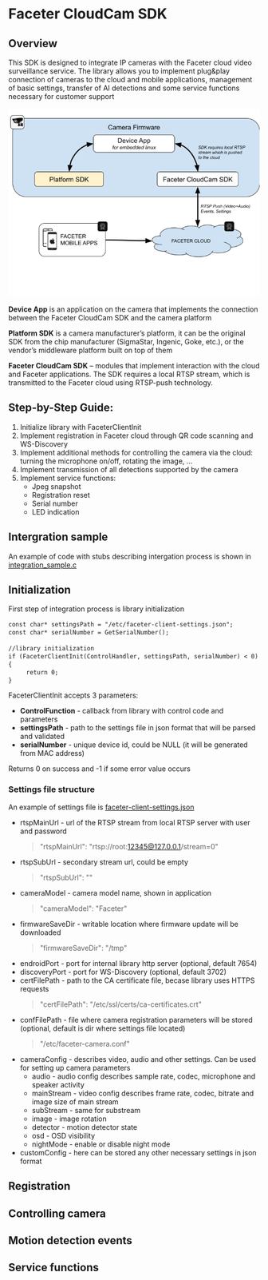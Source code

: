 # Faceter CloudCam SDK

## Overview

This SDK is designed to integrate IP cameras with the Faceter cloud video surveillance service. The library allows you to implement plug&play connection of cameras to the cloud and mobile applications, management of basic settings, transfer of AI detections and some service functions necessary for customer support

![Integration scheme](integration_scheme.png)

**Device App** is an application on the camera that implements the connection between the Faceter CloudCam SDK and the camera platform

**Platform SDK** is a camera manufacturer’s platform, it can be the original SDK from the chip manufacturer (SigmaStar, Ingenic, Goke, etc.), or the vendor’s middleware platform built on top of them

**Faceter CloudCam SDK** – modules that implement interaction with the cloud and Faceter applications. The SDK requires a local RTSP stream, which is transmitted to the Faceter cloud using RTSP-push technology.

## Step-by-Step Guide:

1. Initialize library with FaceterClientInit 
2. Implement registration in Faceter cloud through QR code scanning and WS-Discovery
3. Implement additional methods for controlling the camera via the cloud: 
   turning the microphone on/off, rotating the image, ...
4. Implement transmission of all detections supported by the camera
5. Implement service functions:
   * Jpeg snapshot
   * Registration reset
   * Serial number
   * LED indication

## Intergration sample

An example of code with stubs describing intergation process is shown in [integration_sample.c](integration_sample.c) 

## Initialization

First step of integration process is library initialization

```
const char* settingsPath = "/etc/faceter-client-settings.json";
const char* serialNumber = GetSerialNumber();
    
//library initialization
if (FaceterClientInit(ControlHandler, settingsPath, serialNumber) < 0) {
     return 0;
}
```
FaceterClientInit accepts 3 parameters:

- **ControlFunction** - callback from library with control code and parameters
- **settingsPath** - path to the settings file in json format that will be parsed and validated
- **serialNumber** - unique device id, could be NULL (it will be generated from MAC address)

Returns 0 on success and -1 if some error value occurs

### Settings file structure
An example of settings file is [faceter-client-settings.json](faceter-client-settings.json)

* rtspMainUrl - url of the RTSP stream from local RTSP server with user and password
  > "rtspMainUrl": "rtsp://root:12345@127.0.0.1/stream=0"
* rtspSubUrl - secondary stream url, could be empty
  > "rtspSubUrl": ""
* cameraModel - camera model name, shown in application
  > "cameraModel": "Faceter"
* firmwareSaveDir - writable location where firmware update will be downloaded
  > "firmwareSaveDir": "/tmp"
* endroidPort - port for internal library http server (optional, default 7654)
* discoveryPort - port for WS-Discovery (optional, default 3702)
* certFilePath - path to the CA certificate file, becase library uses HTTPS requests
  > "certFilePath": "/etc/ssl/certs/ca-certificates.crt"
* confFilePath - file where camera registration parameters will be stored (optional, default is dir where settings file located)
  > "/etc/faceter-camera.conf" 
* cameraConfig - describes video, audio and other settings. Can be used for setting up camera parameters
  * audio - audio config describes sample rate, codec, microphone and speaker activity 
  * mainStream - video config describes frame rate, codec, bitrate and image size of main stream
  * subStream - same for substream
  * image - image rotation
  * detector - motion detector state
  * osd - OSD visibility
  * nightMode - enable or disable night mode
* customConfig - here can be stored any other necessary settings in json format 

## Registration

## Controlling camera

## Motion detection events

## Service functions



